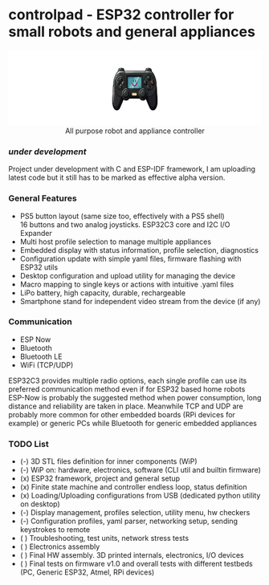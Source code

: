 # controlpad - ESP32 controller for small robots and general appliances
<div align="center">
  <picture>
    <img src="logo.png" height="150" alt="Linux Logo">
  </picture><br>
All purpose robot and appliance controller
</div>


### _under development_
Project under development with C and ESP-IDF framework, I am uploading latest code
but it still has to be marked as effective alpha version.


### General Features
- PS5 button layout (same size too, effectively with a PS5 shell)  
  16 buttons and two analog joysticks. ESP32C3 core and I2C I/O Expander
- Multi host profile selection to manage multiple appliances
- Embedded display with status information, profile selection, diagnostics
- Configuration update with simple yaml files, firmware flashing with ESP32 utils
- Desktop configuration and upload utility for managing the device
- Macro mapping to single keys or actions with intuitive .yaml files
- LiPo battery, high capacity, durable, rechargeable
- Smartphone stand for independent video stream from the device (if any)


### Communication
- ESP Now
- Bluetooth
- Bluetooth LE
- WiFi (TCP/UDP)

ESP32C3 provides multiple radio options, each single profile can use its preferred
communication method even if for ESP32 based home robots ESP-Now is probably the
suggested method when power consumption, long distance and reliability are taken in
place. Meanwhile TCP and UDP are probably more common for other embedded boards
(RPi devices for example) or generic PCs while Bluetooth for generic embedded
appliances


### TODO List
- (-) 3D STL files definition for inner components (WiP)
- (-) WiP on: hardware, electronics, software (CLI util and builtin firmware)
- (x) ESP32 framework, project and general setup
- (x) Finite state machine and controller endless loop, status definition
- (x) Loading/Uploading configurations from USB (dedicated python utility on desktop)
- (-) Display management, profiles selection, utility menu, hw checkers
- (-) Configuration profiles, yaml parser, networking setup, sending keystrokes to remote
- ( ) Troubleshooting, test units, network stress tests
- ( ) Electronics assembly
- ( ) Final HW assembly. 3D printed internals, electronics, I/O devices
- ( ) Final tests on firmware v1.0 and overall tests with different testbeds (PC,
      Generic ESP32, Atmel, RPi devices)
